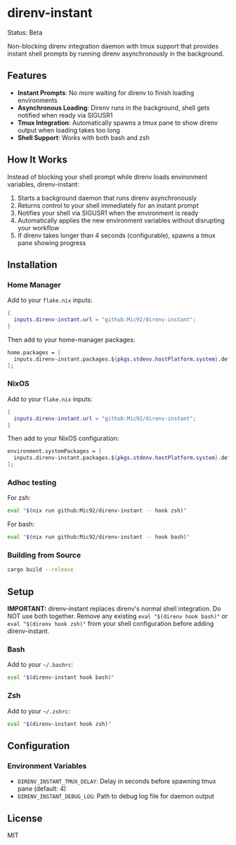 # direnv-instant

Status: Beta

Non-blocking direnv integration daemon with tmux support that provides instant shell prompts by running direnv asynchronously in the background.

## Features

- **Instant Prompts**: No more waiting for direnv to finish loading environments
- **Asynchronous Loading**: Direnv runs in the background, shell gets notified when ready via SIGUSR1
- **Tmux Integration**: Automatically spawns a tmux pane to show direnv output when loading takes too long
- **Shell Support**: Works with both bash and zsh

## How It Works

Instead of blocking your shell prompt while direnv loads environment variables, direnv-instant:

1. Starts a background daemon that runs direnv asynchronously
2. Returns control to your shell immediately for an instant prompt
3. Notifies your shell via SIGUSR1 when the environment is ready
4. Automatically applies the new environment variables without disrupting your workflow
5. If direnv takes longer than 4 seconds (configurable), spawns a tmux pane showing progress

## Installation

### Home Manager

Add to your `flake.nix` inputs:

```nix
{
  inputs.direnv-instant.url = "github:Mic92/direnv-instant";
}
```

Then add to your home-manager packages:

```nix
home.packages = [
  inputs.direnv-instant.packages.${pkgs.stdenv.hostPlatform.system}.default
];
```

### NixOS

Add to your `flake.nix` inputs:

```nix
{
  inputs.direnv-instant.url = "github:Mic92/direnv-instant";
}
```

Then add to your NixOS configuration:

```nix
environment.systemPackages = [
  inputs.direnv-instant.packages.${pkgs.stdenv.hostPlatform.system}.default
];
```

### Adhoc testing

For zsh:
```bash
eval "$(nix run github:Mic92/direnv-instant -- hook zsh)"
```

For bash:
```bash
eval "$(nix run github:Mic92/direnv-instant -- hook bash)"
```

### Building from Source

```bash
cargo build --release
```

## Setup

**IMPORTANT:** direnv-instant replaces direnv's normal shell integration. Do NOT use both together. Remove any existing `eval "$(direnv hook bash)"` or `eval "$(direnv hook zsh)"` from your shell configuration before adding direnv-instant.

### Bash

Add to your `~/.bashrc`:

```bash
eval "$(direnv-instant hook bash)"
```

### Zsh

Add to your `~/.zshrc`:

```bash
eval "$(direnv-instant hook zsh)"
```

## Configuration

### Environment Variables

- `DIRENV_INSTANT_TMUX_DELAY`: Delay in seconds before spawning tmux pane (default: 4)
- `DIRENV_INSTANT_DEBUG_LOG`: Path to debug log file for daemon output

## License

MIT
